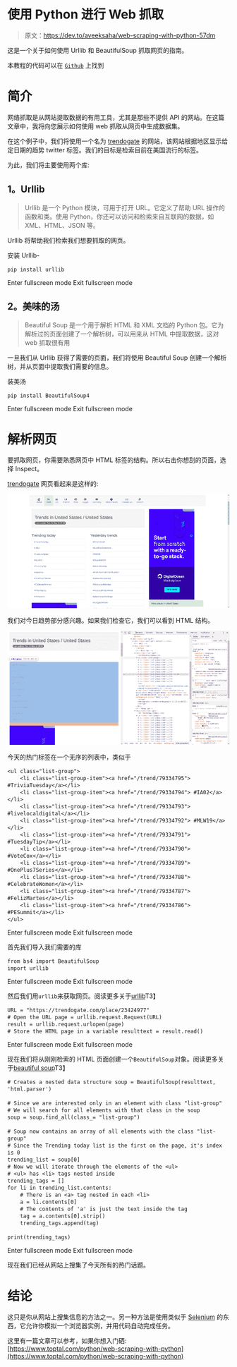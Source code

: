 # 使用 Python 进行 Web 抓取

> 原文：<https://dev.to/aveeksaha/web-scraping-with-python-57dm>

这是一个关于如何使用 Urllib 和 BeautifulSoup 抓取网页的指南。

本教程的代码可以在 [`Github`](https://gist.github.com/Aveek-Saha/860464a7b52c5bab781f870dcb73ed57) 上找到

# 简介

网络抓取是从网站提取数据的有用工具，尤其是那些不提供 API 的网站。在这篇文章中，我将向您展示如何使用 web 抓取从网页中生成数据集。

在这个例子中，我们将使用一个名为 [trendogate](https://trendogate.com/place/23424977) 的网站，该网站根据地区显示给定日期的趋势 twitter 标签。我们的目标是检索目前在美国流行的标签。

为此，我们将主要使用两个库:

## 1。Urllib

> Urllib 是一个 Python 模块，可用于打开 URL。它定义了帮助 URL 操作的函数和类。使用 Python，你还可以访问和检索来自互联网的数据，如 XML、HTML、JSON 等。

Urllib 将帮助我们检索我们想要抓取的网页。

安装 Urllib-

```
pip install urllib 
```

Enter fullscreen mode Exit fullscreen mode

## 2。美味的汤

> Beautiful Soup 是一个用于解析 HTML 和 XML 文档的 Python 包。它为解析过的页面创建了一个解析树，可以用来从 HTML 中提取数据，这对 web 抓取很有用

一旦我们从 Urllib 获得了需要的页面，我们将使用 Beautiful Soup 创建一个解析树，并从页面中提取我们需要的信息。

装美汤

```
pip install BeautifulSoup4 
```

Enter fullscreen mode Exit fullscreen mode

# 解析网页

要抓取网页，你需要熟悉网页中 HTML 标签的结构。所以右击你想刮的页面，选择 Inspect。

[trendogate](https://trendogate.com/place/23424977) 网页看起来是这样的:

[![Trendogate](img/b84b5d265b3027a57021084a4a20abd2.png)](https://res.cloudinary.com/practicaldev/image/fetch/s--387uum-J--/c_limit%2Cf_auto%2Cfl_progressive%2Cq_auto%2Cw_880/https://home.aveek.io/blog/scraping/scraping_site.png)

我们对今日趋势部分感兴趣。如果我们检查它，我们可以看到 HTML 结构。

[![HTML tags](img/1f6a249303bd87ebf27eb68fc792c821.png)](https://res.cloudinary.com/practicaldev/image/fetch/s--qsVU4-Oa--/c_limit%2Cf_auto%2Cfl_progressive%2Cq_auto%2Cw_880/https://home.aveek.io/blog/scraping/scrape_html_tag.png)

今天的热门标签在一个无序的列表中，类似于

```
<ul class="list-group">
    <li class="list-group-item"><a href="/trend/79334795"> #TriviaTuesday</a></li>
    <li class="list-group-item"><a href="/trend/79334794"> #IA02</a></li>
    <li class="list-group-item"><a href="/trend/79334793"> #livelocaldigital</a></li>
    <li class="list-group-item"><a href="/trend/79334792"> #MLW19</a></li>
    <li class="list-group-item"><a href="/trend/79334791"> #TuesdayTip</a></li>
    <li class="list-group-item"><a href="/trend/79334790"> #VoteCox</a></li>
    <li class="list-group-item"><a href="/trend/79334789"> #OnePlus7Series</a></li>
    <li class="list-group-item"><a href="/trend/79334788"> #CelebrateWomen</a></li>
    <li class="list-group-item"><a href="/trend/79334787"> #FelizMartes</a></li>
    <li class="list-group-item"><a href="/trend/79334786"> #PESummit</a></li>
</ul> 
```

Enter fullscreen mode Exit fullscreen mode

首先我们导入我们需要的库

```
from bs4 import BeautifulSoup
import urllib 
```

Enter fullscreen mode Exit fullscreen mode

然后我们用`urllib`来获取网页。阅读更多关于[urllib](https://docs.python.org/3/library/urllib.html)T3】

```
URL = "https://trendogate.com/place/23424977"
# Open the URL page = urllib.request.Request(URL)
result = urllib.request.urlopen(page)
# Store the HTML page in a variable resulttext = result.read() 
```

Enter fullscreen mode Exit fullscreen mode

现在我们将从刚刚检索的 HTML 页面创建一个`BeautifulSoup`对象。阅读更多关于[beautiful soup](https://www.crummy.com/software/BeautifulSoup/bs4/doc/)T3】

```
# Creates a nested data structure soup = BeautifulSoup(resulttext, 'html.parser')

# Since we are interested only in an element with class "list-group"
# We will search for all elements with that class in the soup 
soup = soup.find_all(class_= "list-group")

# Soup now contains an array of all elements with the class "list-group"
# Since the Trending today list is the first on the page, it's index is 0 
trending_list = soup[0]
# Now we will iterate through the elements of the <ul> 
# <ul> has <li> tags nested inside 
trending_tags = []
for li in trending_list.contents:
    # There is an <a> tag nested in each <li>
    a = li.contents[0]
    # The contents of 'a' is just the text inside the tag
    tag = a.contents[0].strip()
    trending_tags.append(tag)

print(trending_tags) 
```

Enter fullscreen mode Exit fullscreen mode

现在我们已经从网站上搜集了今天所有的热门话题。

# 结论

这只是你从网站上搜集信息的方法之一。另一种方法是使用类似于 [Selenium](https://www.selenium.dev/) 的东西，它允许你模拟一个浏览器实例，并用代码自动完成任务。

这里有一篇文章可以参考，如果你想入门硒:[https://www.toptal.com/python/web-scraping-with-python](https://www.toptal.com/python/web-scraping-with-python)